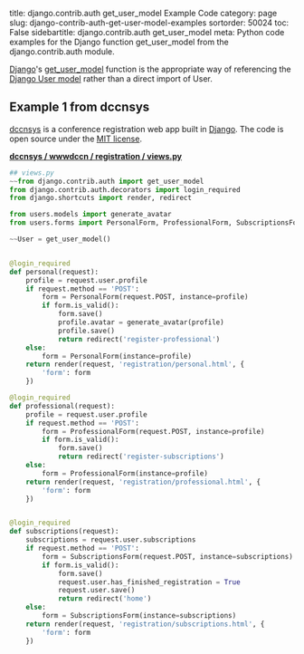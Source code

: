 title: django.contrib.auth get_user_model Example Code
category: page
slug: django-contrib-auth-get-user-model-examples
sortorder: 50024
toc: False
sidebartitle: django.contrib.auth get_user_model
meta: Python code examples for the Django function get_user_model from the django.contrib.auth module.


[Django](/django.html)'s
[get_user_model](https://docs.djangoproject.com/en/dev/topics/auth/customizing/#django.contrib.auth.get_user_model)
function is the appropriate way of referencing the 
[Django User model](https://docs.djangoproject.com/en/dev/ref/contrib/auth/#django.contrib.auth.models.User)
rather than a direct import of User.


## Example 1 from dccnsys
[dccnsys](https://github.com/dccnconf/dccnsys) is a conference registration 
web app built in [Django](/django.html). The code is open source under the
[MIT license](https://github.com/dccnconf/dccnsys/blob/master/LICENSE).

[**dccnsys / wwwdccn / registration / views.py**](https://github.com/dccnconf/dccnsys/blob/master/wwwdccn/registration/views.py)

```python
## views.py
~~from django.contrib.auth import get_user_model
from django.contrib.auth.decorators import login_required
from django.shortcuts import render, redirect

from users.models import generate_avatar
from users.forms import PersonalForm, ProfessionalForm, SubscriptionsForm

~~User = get_user_model()


@login_required
def personal(request):
    profile = request.user.profile
    if request.method == 'POST':
        form = PersonalForm(request.POST, instance=profile)
        if form.is_valid():
            form.save()
            profile.avatar = generate_avatar(profile)
            profile.save()
            return redirect('register-professional')
    else:
        form = PersonalForm(instance=profile)
    return render(request, 'registration/personal.html', {
        'form': form
    })

@login_required
def professional(request):
    profile = request.user.profile
    if request.method == 'POST':
        form = ProfessionalForm(request.POST, instance=profile)
        if form.is_valid():
            form.save()
            return redirect('register-subscriptions')
    else:
        form = ProfessionalForm(instance=profile)
    return render(request, 'registration/professional.html', {
        'form': form
    })


@login_required
def subscriptions(request):
    subscriptions = request.user.subscriptions
    if request.method == 'POST':
        form = SubscriptionsForm(request.POST, instance=subscriptions)
        if form.is_valid():
            form.save()
            request.user.has_finished_registration = True
            request.user.save()
            return redirect('home')
    else:
        form = SubscriptionsForm(instance=subscriptions)
    return render(request, 'registration/subscriptions.html', {
        'form': form
    })
```

